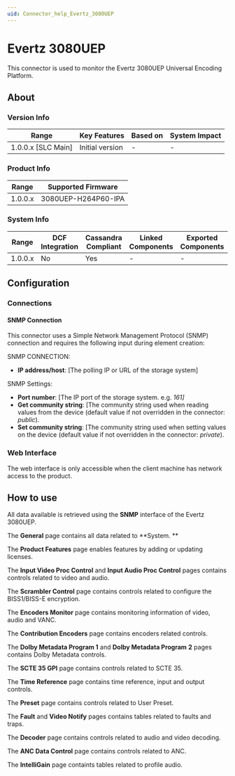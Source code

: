 ```yaml
---
uid: Connector_help_Evertz_3080UEP
---
```


# Evertz 3080UEP

This connector is used to monitor the Evertz 3080UEP Universal Encoding Platform.

## About

### Version Info

| Range                | Key Features     | Based on     | System Impact     |
|----------------------|------------------|--------------|-------------------|
| 1.0.0.x [SLC Main]   | Initial version  | -            | -                 |

### Product Info

| Range     | Supported Firmware     |
|-----------|------------------------|
| 1.0.0.x   | 3080UEP-H264P60-IPA    |

### System Info

| Range     | DCF Integration     | Cassandra Compliant     | Linked Components     | Exported Components     |
|-----------|---------------------|-------------------------|-----------------------|-------------------------|
| 1.0.0.x   | No                  | Yes                     | -                     | -                       |

## Configuration

### Connections

#### SNMP Connection

This connector uses a Simple Network Management Protocol (SNMP) connection and requires the following input during element creation:

SNMP CONNECTION:

- **IP address/host**: \[The polling IP or URL of the storage system\]

SNMP Settings:

- **Port number**: \[The IP port of the storage system. e.g. *161\]*
- **Get community string**: \[The community string used when reading values from the device
  (default value if not overridden in the connector: *public*).
- **Set community string**: \[The community string used when setting values on the device
  (default value if not overridden in the connector: *private*).

### Web Interface

The web interface is only accessible when the client machine has network access to the product.

## How to use

All data available is retrieved using the **SNMP** interface of the Evertz 3080UEP.

The **General** page contains all data related to **System.
**

The **Product Features** page enables features by adding or updating licenses.

The **Input Video Proc Control** and **Input Audio Proc Control** pages contains controls related to video and audio.

The **Scrambler Control** page contains controls related to configure the BISS1/BISS-E encryption.

The **Encoders Monitor** page contains monitoring information of video, audio and VANC.

The **Contribution Encoders** page contains encoders related controls.

The **Dolby Metadata Program 1** and **Dolby Metadata Program** **2** pages contains Dolby Metadata controls.

The **SCTE 35 GPI** page contains controls related to SCTE 35.

The **Time Reference** page contains time reference, input and output controls.

The **Preset** page contains controls related to User Preset.

The **Fault** and **Video Notify** pages contains tables related to faults and traps.

The **Decoder** page contains controls related to audio and video decoding.

The **ANC Data Control** page contains controls related to ANC.

The **IntelliGain** page containts tables related to profile audio.
